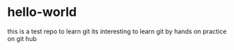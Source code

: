 # hello-world
this is a test repo to learn git 
its interesting to learn git by hands on practice on git hub 
